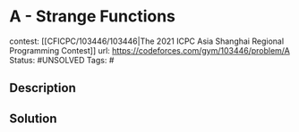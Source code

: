 # A - Strange Functions

contest: [[CFICPC/103446/103446|The 2021 ICPC Asia Shanghai Regional Programming Contest]]
url: https://codeforces.com/gym/103446/problem/A
Status: #UNSOLVED
Tags: #

## Description

## Solution

